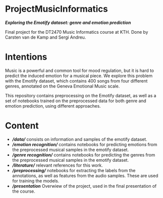 # ProjectMusicInformatics
***Exploring the Emotify dataset: genre and emotion prediction***

Final project for the DT2470 Music Informatics course at KTH.
Done by Carsten van de Kamp and Sergi Andreu.

# Intentions

Music is a powerful and common tool for mood regulation, but it is hard to predict the induced emotion for a musical piece. 
We explore this problem with the Emotify dataset, which contains 400 songs from four different genres, annotated on the Geneva Emotional Music scale.

This repository contains preprocessing on the Emotify dataset, as well as a set of notebooks trained on the preprocessed data for both genre and emotion prediction, using different approaches.

# Content

- ***/data/***  consists on information and samples of the emotify dataset.
- ***/emotion recognition/*** contains notebooks for predicting emotions from the preprocessed musical samples in the emotify dataset.
- ***/genre recognition/*** contains notebooks for predicting the genres from the preprocessed musical samples in the emotify dataset.
- ***/literature/*** relevant references for this work.
- ***/preprocessing/*** notebooks for extracting the labels from the annotations, as well as features from the audio samples. These are used for training the models.
- ***/presentation*** Overwiew of the project, used in the final presentation of the course.
 
